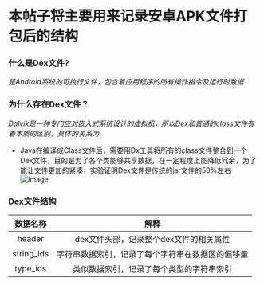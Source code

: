 # 本帖子将主要用来记录安卓APK文件打包后的结构
### 什么是Dex文件?  
  *是Android系统的可执行文件，包含着应用程序的所有操作指令及运行时数据*  
### 为什么存在Dex文件？  
  *Dalvik是一种专门应对嵌入式系统设计的虚拟机，所以Dex和普通的class文件有着本质的区别，具体的关系为*  
  * Java在编译成Class文件后，需要用Dx工具将所有的class文件整合到一个Dex文件，目的是为了各个类能够共享数据，在一定程度上能降低冗余，为了能让文件更加的紧凑，实验证明Dex文件是传统的jar文件的50%左右  
  ![image](https://upload-images.jianshu.io/upload_images/1152636-8230c5995981b7c2.png?imageMogr2/auto-orient/strip|imageView2/2/w/604/format/webp)
### Dex文件结构  
  |数据名称|解释|  
  |:----:|:--:|  
  |header|dex文件头部，记录整个dex文件的相关属性|  
  |string_ids|字符串数据索引，记录了每个字符串在数据区的偏移量|
  |type_ids|类似数据索引，记录了每个类型的字符串索引|
